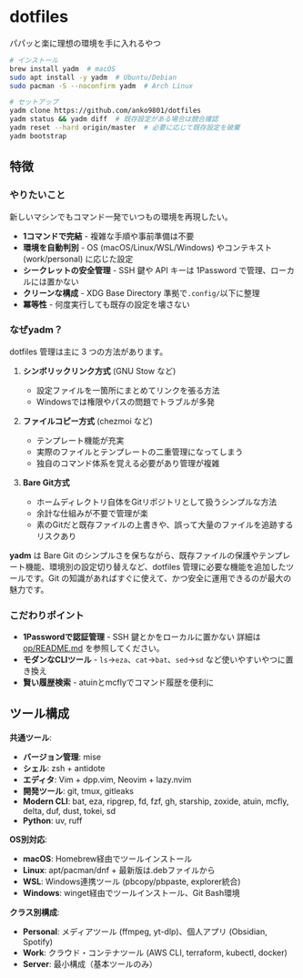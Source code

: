 # dotfiles

パパッと楽に理想の環境を手に入れるやつ

```bash
# インストール
brew install yadm  # macOS
sudo apt install -y yadm  # Ubuntu/Debian  
sudo pacman -S --noconfirm yadm  # Arch Linux

# セットアップ
yadm clone https://github.com/anko9801/dotfiles
yadm status && yadm diff  # 既存設定がある場合は競合確認
yadm reset --hard origin/master  # 必要に応じて既存設定を破棄
yadm bootstrap
```

## 特徴

### やりたいこと

新しいマシンでもコマンド一発でいつもの環境を再現したい。

- **1コマンドで完結** - 複雑な手順や事前準備は不要
- **環境を自動判別** - OS (macOS/Linux/WSL/Windows) やコンテキスト (work/personal) に応じた設定
- **シークレットの安全管理** - SSH 鍵や API キーは 1Password で管理、ローカルには置かない
- **クリーンな構成** - XDG Base Directory 準拠で`.config/`以下に整理
- **冪等性** - 何度実行しても既存の設定を壊さない

### なぜyadm？

dotfiles 管理は主に 3 つの方法があります。

1. **シンボリックリンク方式** (GNU Stow など)
   - 設定ファイルを一箇所にまとめてリンクを張る方法
   - Windowsでは権限やパスの問題でトラブルが多発

2. **ファイルコピー方式** (chezmoi など)
   - テンプレート機能が充実
   - 実際のファイルとテンプレートの二重管理になってしまう
   - 独自のコマンド体系を覚える必要があり管理が複雑

3. **Bare Git方式**
   - ホームディレクトリ自体をGitリポジトリとして扱うシンプルな方法
   - 余計な仕組みが不要で管理が楽
   - 素のGitだと既存ファイルの上書きや、誤って大量のファイルを追跡するリスクあり

**yadm** は Bare Git のシンプルさを保ちながら、既存ファイルの保護やテンプレート機能、環境別の設定切り替えなど、dotfiles 管理に必要な機能を追加したツールです。Git の知識があればすぐに使えて、かつ安全に運用できるのが最大の魅力です。

### こだわりポイント

- **1Passwordで認証管理** - SSH 鍵とかをローカルに置かない 詳細は [op/README.md](../.config/op/README.md) を参照してください。
- **モダンなCLIツール** - `ls`→`eza`、`cat`→`bat`、`sed`→`sd` など使いやすいやつに置き換え
- **賢い履歴検索** - atuinとmcflyでコマンド履歴を便利に

## ツール構成

**共通ツール**:
- **バージョン管理**: mise
- **シェル**: zsh + antidote
- **エディタ**: Vim + dpp.vim, Neovim + lazy.nvim
- **開発ツール**: git, tmux, gitleaks
- **Modern CLI**: bat, eza, ripgrep, fd, fzf, gh, starship, zoxide, atuin, mcfly, delta, duf, dust, tokei, sd
- **Python**: uv, ruff

**OS別対応**:
- **macOS**: Homebrew経由でツールインストール
- **Linux**: apt/pacman/dnf + 最新版は.debファイルから
- **WSL**: Windows連携ツール (pbcopy/pbpaste, explorer統合)
- **Windows**: winget経由でツールインストール、Git Bash環境

**クラス別構成**:
- **Personal**: メディアツール (ffmpeg, yt-dlp)、個人アプリ (Obsidian, Spotify)
- **Work**: クラウド・コンテナツール (AWS CLI, terraform, kubectl, docker)
- **Server**: 最小構成（基本ツールのみ）
